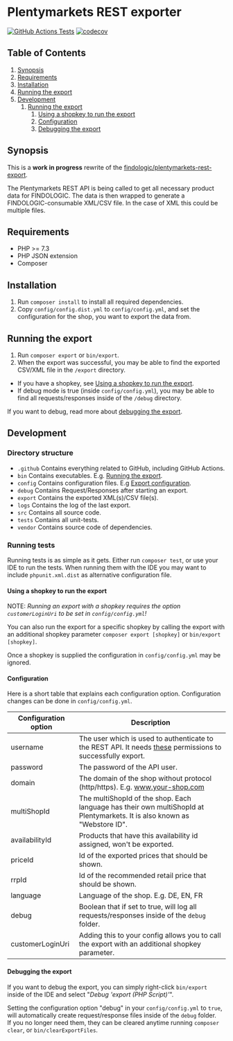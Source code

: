 # Plentymarkets REST exporter

[![GitHub Actions Tests](https://github.com/findologic/plentymarkets-rest-exporter-new/workflows/Tests/badge.svg)](https://github.com/findologic/plentymarkets-rest-exporter-new/actions)
[![codecov](https://codecov.io/gh/findologic/plentymarkets-rest-exporter-new/branch/master/graph/badge.svg)](https://codecov.io/gh/findologic/plentymarkets-rest-exporter-new)

## Table of Contents

1. [Synopsis](#synopsis)
1. [Requirements](#requirements)
1. [Installation](#installation)
1. [Running the export](#running-the-export)
1. [Development](#development)
   1. [Running the export](#running-the-export)
      1. [Using a shopkey to run the export](#using-a-shopkey-to-run-the-export)
      1. [Configuration](#configuration)
      1. [Debugging the export](#debugging-the-export)

## Synopsis

This is a **work in progress** rewrite of the [findologic/plentymarkets-rest-export](https://github.com/findologic/plentymarkets-rest-export).  

The Plentymarkets REST API is being called to get all necessary product data for
FINDOLOGIC. The data is then wrapped to generate a FINDOLOGIC-consumable XML/CSV file. In the case of
XML this could be multiple files.

## Requirements

* PHP >= 7.3
* PHP JSON extension
* Composer

## Installation

1. Run `composer install` to install all required dependencies.
1. Copy `config/config.dist.yml` to `config/config.yml`, and set the
 configuration for the shop, you want to export the data from.

## Running the export

1. Run `composer export` or `bin/export`.
1. When the export was successful, you may be able to find the exported CSV/XML file
 in the `/export` directory.


* If you have a shopkey, see [Using a shopkey to run the export](#using-a-shopkey-to-run-the-export).
* If debug mode is true (inside `config/config.yml`), you may be able to find all requests/responses inside
 of the `/debug` directory.

If you want to debug, read more about [debugging the export](#debugging-the-export).

## Development

### Directory structure

* `.github` Contains everything related to GitHub, including GitHub Actions.
* `bin` Contains executables. E.g. [Running the export](#running-the-export).
* `config` Contains configuration files. E.g [Export configuration](#configuration).
* `debug` Contains Request/Responses after starting an export.
* `export` Contains the exported XML(s)/CSV file(s).
* `logs` Contains the log of the last export.
* `src` Contains all source code.
* `tests` Contains all unit-tests.
* `vendor` Contains source code of dependencies.

### Running tests

Running tests is as simple as it gets. Either run `composer test`,
 or use your IDE to run the tests. When running them with the IDE
 you may want to include `phpunit.xml.dist` as alternative configuration file.

#### Using a shopkey to run the export

NOTE: *Running an export with a shopkey requires the option `customerLoginUri` to be set in
`config/config.yml`!*

You can also run the export for a specific shopkey by calling the export with an
additional shopkey parameter `composer export [shopkey]` or `bin/export [shopkey]`.

Once a shopkey is supplied the configuration in `config/config.yml` may be ignored.

#### Configuration

Here is a short table that explains each configuration option.
Configuration changes can be done in `config/config.yml`.

| Configuration option | Description                                                                                                                                                                                                                                  |
|----------------------|----------------------------------------------------------------------------------------------------------------------------------------------------------------------------------------------------------------------------------------------|
| username             | The user which is used to authenticate to the REST API. It needs [these](https://docs.findologic.com/doku.php?id=integration_documentation:plentymarkets_ceres_plugin:rest_export#necessary_permissions) permissions to successfully export. |
| password             | The password of the API user.                                                                                                                                                                                                                |
| domain               | The domain of the shop without protocol (http/https). E.g. www.your-shop.com                                                                                                                                                                 |
| multiShopId          | The multiShopId of the shop. Each language has their own multiShopId at Plentymarkets. It is also known as "Webstore ID".                                                                                                                    |
| availabilityId       | Products that have this availability id assigned, won't be exported.                                                                                                                                                                         |
| priceId              | Id of the exported prices that should be shown.                                                                                                                                                                                              |
| rrpId                | Id of the recommended retail price that should be shown.                                                                                                                                                                                     |
| language             | Language of the shop. E.g. DE, EN, FR                                                                                                                                                                                                        |
| debug                | Boolean that if set to true, will log all requests/responses inside of the `debug` folder.                                                                                                                                                   |
| customerLoginUri     | Adding this to your config allows you to call the export with an additional shopkey parameter.                                                                                                                                               |

#### Debugging the export

If you want to debug the export, you can simply right-click `bin/export`
inside of the IDE and select "*Debug 'export (PHP Script)'*".

Setting the configuration option "debug" in your `config/config.yml` to `true`, will
automatically create request/response files inside of the `debug` folder.  
If you no longer need them, they can be cleared anytime running `composer clear`,
or `bin/clearExportFiles`.
